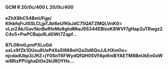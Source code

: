 #### GCM R 20/0c/400 L 20/0c/400
**eZhX8hC54BmUFgp/**<br/>**KIhbfqFrJlSSLCLjpTJbI6eUfKbJdC75QATZMQLVnK0=**<br/>**vLzrZAk/Gav5knBeRfeMo8ghdMwJ9S344EBIzoK8WVf7gHap2uTRwgz2C4v5+PwPCBaju9LdGWt7Zqpf...**<br/><br/>
**87L08mtLpmPXLuGd**<br/>**uxLx9fZk1OUxu8UePdXa5I888oH2a2id6QoJJLHXmOo=**<br/>**njcdadUbp3/JftZ+jY0SnT6FWydQfQH0SVFApi6niBYAETM8BeUkEnGoWw8RizPPUghaDi0e2kUROYHx...**